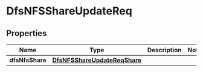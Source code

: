 # DfsNFSShareUpdateReq

## Properties
Name | Type | Description | Notes
------------ | ------------- | ------------- | -------------
**dfsNfsShare** | [**DfsNFSShareUpdateReqShare**](DfsNFSShareUpdateReqShare.md) |  | 
